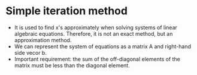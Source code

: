 # Simple iteration method
- It is used to find x's approximately when solving systems of linear algebraic equations. Therefore, it is not an exact method, but an approximation method.
- We can represent the system of equations as a matrix A and right-hand side vecor b.
- Important requirement: the sum of the off-diagonal elements of the matrix must be less than the diagonal element.
